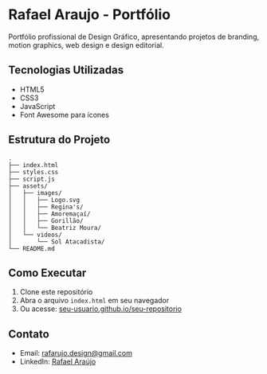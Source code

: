 # Rafael Araujo - Portfólio

Portfólio profissional de Design Gráfico, apresentando projetos de branding, motion graphics, web design e design editorial.

## Tecnologias Utilizadas

- HTML5
- CSS3
- JavaScript
- Font Awesome para ícones

## Estrutura do Projeto

```
.
├── index.html
├── styles.css
├── script.js
├── assets/
│   ├── images/
│   │   ├── Logo.svg
│   │   ├── Regina's/
│   │   ├── Amoremaçaí/
│   │   ├── Gorillão/
│   │   └── Beatriz Moura/
│   └── videos/
│       └── Sol Atacadista/
└── README.md
```

## Como Executar

1. Clone este repositório
2. Abra o arquivo `index.html` em seu navegador
3. Ou acesse: [seu-usuario.github.io/seu-repositorio](https://seu-usuario.github.io/seu-repositorio)

## Contato

- Email: rafarujo.design@gmail.com
- LinkedIn: [Rafael Araújo](https://www.linkedin.com/in/rafael-araújo-8518b7182) 